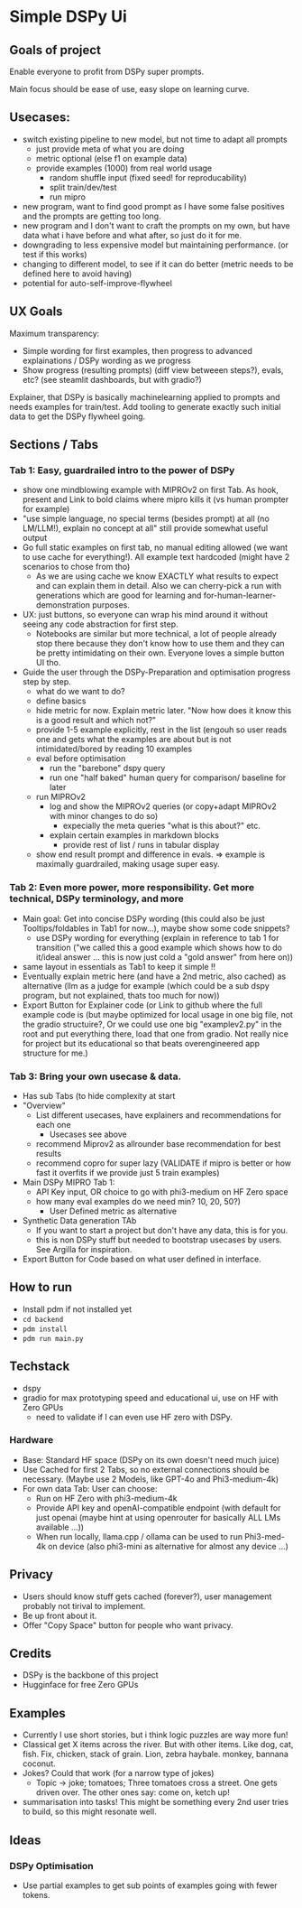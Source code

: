 # Simple DSPy Ui

## Goals of project
Enable everyone to profit from DSPy super prompts.

Main focus should be ease of use, easy slope on learning curve.

## Usecases:
- switch existing pipeline to new model, but not time to adapt all prompts
  - just provide meta of what you are doing
  - metric optional (else f1 on example data)
  - provide examples (1000) from real world usage
    - random shuffle input (fixed seed! for reproducability)
    - split train/dev/test
    - run mipro
- new program, want to find good prompt as I have some false positives and the prompts are getting too long.
- new program and I don't want to craft the prompts on my own, but have data what i have before and what after, so just do it for me.
- downgrading to less expensive model but maintaining performance. (or test if this works)
- changing to different model, to see if it can do better (metric needs to be defined here to avoid having) 
- potential for auto-self-improve-flywheel

## UX Goals
Maximum transparency:
- Simple wording for first examples, then progress to advanced explainations / DSPy wording as we progress
- Show progress (resulting prompts) (diff view betweeen steps?), evals, etc? (see steamlit dashboards, but with gradio?)

Explainer, that DSPy is basically machinelearning applied to prompts and needs examples for train/test.
Add tooling to generate exactly such initial data to get the DSPy flywheel going.

## Sections / Tabs

### Tab 1: Easy, guardrailed intro to the power of DSPy
- show one mindblowing example with MIPROv2 on first Tab. As hook, present and Link to bold claims where mipro kills it (vs human prompter for example)
- "use simple language, no special terms (besides prompt) at all (no LM/LLM!), explain no concept at all" still provide somewhat useful output
- Go full static examples on first tab, no manual editing allowed (we want to use cache for everything!). All example text hardcoded (might have 2 scenarios to chose from tho)
  - As we are using cache we know EXACTLY what results to expect and can explain them in detail. Also we can cherry-pick a run with generations which are good for learning and for-human-learner-demonstration purposes.
- UX:  just buttons, so everyone can wrap his mind around it without seeing any code abstraction for first step.
  - Notebooks are similar but more technical, a lot of people already stop there because they don't know how to use them and they can be pretty intimidating on their own. Everyone loves a simple button UI tho.
- Guide the user through the DSPy-Preparation and optimisation progress step by step.
  - what do we want to do?
  - define basics
  - hide metric for now. Explain metric later. "Now how does it know this is a good result and which not?"
  - provide 1-5 example explicitly, rest in the list (engouh so user reads one and gets what the examples are about but is not intimidated/bored by reading 10 examples
  - eval before optimisation
    - run the "barebone" dspy query
    - run one "half baked" human query for comparison/ baseline for later
  - run MIPROv2
    - log and show the MIPROv2 queries (or copy+adapt MIPROv2 with minor changes to do so)
      - expecially the meta queries "what is this about?" etc.
    - explain certain examples in markdown blocks
      - provide rest of list / runs in tabular display
  - show end result prompt and difference in evals.
=> example is maximally guardrailed, making usage super easy.

### Tab 2: Even more power, more responsibility. Get more technical, DSPy terminology, and more
- Main goal: Get into concise DSPy wording (this could also be just Tooltips/foldables in Tab1 for now...), maybe show some code snippets?
  - use DSPy wording for everything (explain in reference to tab 1 for transition ("we called this a good example which shows how to do it/ideal answer ... this is now just cold a "gold answer" from here on))
- same layout in essentials as Tab1 to keep it simple !!
- Eventually explain metric here (and have a 2nd metric, also cached) as alternative (llm as a judge for example (which could be a sub dspy program, but not explained, thats too much for now))
- Export Button for Explainer code (or Link to github where the full example code is (but maybe optimized for local usage in one big file, not the gradio structuire?, Or we could use one big "examplev2.py" in the root and put everything there, load that one from gradio. Not really nice for project but its educational so that beats overengineered app structure for me.)

### Tab 3: Bring your own usecase & data.
- Has sub Tabs (to hide complexity at start
- "Overview"
  - List different usecases, have explainers and recommendations for each one
    - Usecases see above
  - recommend Miprov2 as allrounder base recommendation for best results 
  - recommend copro for super lazy (VALIDATE if mipro is better or how fast it overfits if we provide just 5 train examples)
- Main DSPy MIPRO Tab 1:
  - API Key input, OR choice to go with phi3-medium on HF Zero space
  - how many eval examples do we need min? 10, 20, 50?)
    - User Defined metric as alternative
- Synthetic Data generation TAb
  - If you want to start a project but don't have any data, this is for you.
  - this is non DSPy stuff but needed to bootstrap usecases by users. See Argilla for inspiration.
- Export Button for Code based on what user defined in interface.

## How to run
- Install pdm if not installed yet
- `cd backend`
- `pdm install`
- `pdm run main.py`

## Techstack
- dspy
- gradio for max prototyping speed and educational ui, use on HF with Zero GPUs
  - need to validate if I can even use HF zero with DSPy.

### Hardware
- Base: Standard HF space (DSPy on its own doesn't need much juice)
- Use Cached for first 2 Tabs, so no external connections should be necessary. (Maybe use 2 Models, like GPT-4o and Phi3-medium-4k)
- For own data Tab: User can choose:
  - Run on HF Zero with phi3-medium-4k
  - Provide API key and openAI-compatible endpoint (with default for just openai (maybe hint at using openrouter for basically ALL LMs available ...))
  - When run locally, llama.cpp / ollama can be used to run Phi3-med-4k on device (also phi3-mini as alternative for almost any device ...)

## Privacy
- Users should know stuff gets cached (forever?), user management probably not tirival to implement.
- Be up front about it.
- Offer "Copy Space" button for people who want privacy.

## Credits
- DSPy is the backbone of this project
- Hugginface for free Zero GPUs

## Examples
- Currently I use short stories, but i think logic puzzles are way more fun!
- Classical get X items across the river. But with other items. Like dog, cat, fish. Fix, chicken, stack of grain. Lion, zebra haybale. monkey, bannana coconut. 
- Jokes? Could that work (for a narrow type of jokes)
  - Topic -> joke; tomatoes; Three tomatoes cross a street. One gets driven over. The other ones say: come on, ketch up!
- summarisation into tasks! This might be something every 2nd user tries to build, so this might resonate well.

## Ideas

### DSPy Optimisation
- Use partial examples to get sub points of examples going with fewer tokens.
